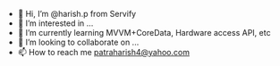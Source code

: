 - 👋 Hi, I’m @harish.p from Servify
- 👀 I’m interested in ...
- 🌱 I’m currently learning MVVM+CoreData, Hardware access API, etc
- 💞️ I’m looking to collaborate on ...
- 📫 How to reach me patraharish4@yahoo.com

<!---
harish-servify/harish-servify is a ✨ special ✨ repository because its `README.md` (this file) appears on your GitHub profile.
You can click the Preview link to take a look at your changes.
--->
